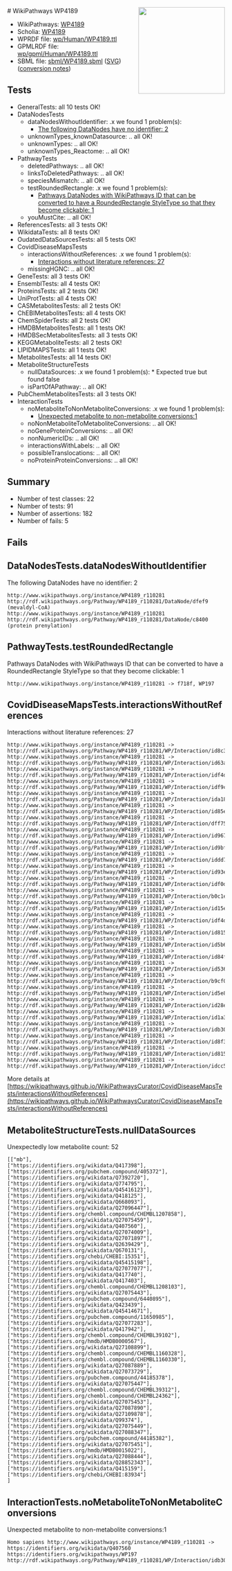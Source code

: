 <img style="float: right; width: 200px" src="logo.png" />
# WikiPathways WP4189

* WikiPathways: [WP4189](https://identifiers.org/wikipathways:WP4189)
* Scholia: [WP4189](https://scholia.toolforge.org/wikipathways/WP4189)
* WPRDF file: [wp/Human/WP4189.ttl](../wp/Human/WP4189.ttl)
* GPMLRDF file: [wp/gpml/Human/WP4189.ttl](../wp/gpml/Human/WP4189.ttl)
* SBML file: [sbml/WP4189.sbml](../sbml/WP4189.sbml) ([SVG](../sbml/WP4189.svg)) ([conversion notes](../sbml/WP4189.txt))

## Tests
* GeneralTests: all 10 tests OK!
* DataNodesTests
    * dataNodesWithoutIdentifier: .x we found 1 problem(s):
        * [The following DataNodes have no identifier: 2](#d2d32fa1)
    * unknownTypes_knownDatasource: .. all OK!
    * unknownTypes: .. all OK!
    * unknownTypes_Reactome: .. all OK!
* PathwayTests
    * deletedPathways: .. all OK!
    * linksToDeletedPathways: .. all OK!
    * speciesMismatch: .. all OK!
    * testRoundedRectangle: .x we found 1 problem(s):
        * [Pathways DataNodes with WikiPathways ID that can be converted to have a RoundedRectangle StyleType so that they become clickable: 1](#9fbad3cb)
    * youMustCite: .. all OK!
* ReferencesTests: all 3 tests OK!
* WikidataTests: all 8 tests OK!
* OudatedDataSourcesTests: all 5 tests OK!
* CovidDiseaseMapsTests
    * interactionsWithoutReferences: .x we found 1 problem(s):
        * [Interactions without literature references: 27](#9701cd07)
    * missingHGNC: .. all OK!
* GeneTests: all 3 tests OK!
* EnsemblTests: all 4 tests OK!
* ProteinsTests: all 2 tests OK!
* UniProtTests: all 4 tests OK!
* CASMetabolitesTests: all 2 tests OK!
* ChEBIMetabolitesTests: all 4 tests OK!
* ChemSpiderTests: all 2 tests OK!
* HMDBMetabolitesTests: all 1 tests OK!
* HMDBSecMetabolitesTests: all 3 tests OK!
* KEGGMetaboliteTests: all 2 tests OK!
* LIPIDMAPSTests: all 1 tests OK!
* MetabolitesTests: all 14 tests OK!
* MetaboliteStructureTests
    * nullDataSources: .x we found 1 problem(s):
            * Expected true but found false
    * isPartOfAPathway: .. all OK!
* PubChemMetabolitesTests: all 3 tests OK!
* InteractionTests
    * noMetaboliteToNonMetaboliteConversions: .x we found 1 problem(s):
        * [Unexpected metabolite to non-metabolite conversions:1](#a27bf36d)
    * noNonMetaboliteToMetaboliteConversions: .. all OK!
    * noGeneProteinConversions: .. all OK!
    * nonNumericIDs: .. all OK!
    * interactionsWithLabels: .. all OK!
    * possibleTranslocations: .. all OK!
    * noProteinProteinConversions: .. all OK!


## Summary

* Number of test classes: 22
* Number of tests: 91
* Number of assertions: 182
* Number of fails: 5

## Fails

<a name="d2d32fa1" />

## DataNodesTests.dataNodesWithoutIdentifier

The following DataNodes have no identifier: 2
```
http://www.wikipathways.org/instance/WP4189_r110281 http://rdf.wikipathways.org/Pathway/WP4189_r110281/DataNode/dfef9 (mevaldyl-CoA)
http://www.wikipathways.org/instance/WP4189_r110281 http://rdf.wikipathways.org/Pathway/WP4189_r110281/DataNode/c8400 (protein prenylation)
```

<a name="9fbad3cb" />

## PathwayTests.testRoundedRectangle

Pathways DataNodes with WikiPathways ID that can be converted to have a RoundedRectangle StyleType so that they become clickable: 1
```
http://www.wikipathways.org/instance/WP4189_r110281 -> f718f, WP197
 ```

<a name="9701cd07" />

## CovidDiseaseMapsTests.interactionsWithoutReferences

Interactions without literature references: 27
```
http://www.wikipathways.org/instance/WP4189_r110281 -> http://rdf.wikipathways.org/Pathway/WP4189_r110281/WP/Interaction/id8c3d1f0b
http://www.wikipathways.org/instance/WP4189_r110281 -> http://rdf.wikipathways.org/Pathway/WP4189_r110281/WP/Interaction/id63ad2963
http://www.wikipathways.org/instance/WP4189_r110281 -> http://rdf.wikipathways.org/Pathway/WP4189_r110281/WP/Interaction/idf4d8950a
http://www.wikipathways.org/instance/WP4189_r110281 -> http://rdf.wikipathways.org/Pathway/WP4189_r110281/WP/Interaction/idf9c676ff
http://www.wikipathways.org/instance/WP4189_r110281 -> http://rdf.wikipathways.org/Pathway/WP4189_r110281/WP/Interaction/ida18c5874
http://www.wikipathways.org/instance/WP4189_r110281 -> http://rdf.wikipathways.org/Pathway/WP4189_r110281/WP/Interaction/id85ef981f
http://www.wikipathways.org/instance/WP4189_r110281 -> http://rdf.wikipathways.org/Pathway/WP4189_r110281/WP/Interaction/dff75
http://www.wikipathways.org/instance/WP4189_r110281 -> http://rdf.wikipathways.org/Pathway/WP4189_r110281/WP/Interaction/id9678638b
http://www.wikipathways.org/instance/WP4189_r110281 -> http://rdf.wikipathways.org/Pathway/WP4189_r110281/WP/Interaction/id9bf97ba3
http://www.wikipathways.org/instance/WP4189_r110281 -> http://rdf.wikipathways.org/Pathway/WP4189_r110281/WP/Interaction/iddd770f4c
http://www.wikipathways.org/instance/WP4189_r110281 -> http://rdf.wikipathways.org/Pathway/WP4189_r110281/WP/Interaction/id93e40410
http://www.wikipathways.org/instance/WP4189_r110281 -> http://rdf.wikipathways.org/Pathway/WP4189_r110281/WP/Interaction/idf0db6c0a
http://www.wikipathways.org/instance/WP4189_r110281 -> http://rdf.wikipathways.org/Pathway/WP4189_r110281/WP/Interaction/b0c1e
http://www.wikipathways.org/instance/WP4189_r110281 -> http://rdf.wikipathways.org/Pathway/WP4189_r110281/WP/Interaction/id15efa0e0
http://www.wikipathways.org/instance/WP4189_r110281 -> http://rdf.wikipathways.org/Pathway/WP4189_r110281/WP/Interaction/idf4d8e4c1
http://www.wikipathways.org/instance/WP4189_r110281 -> http://rdf.wikipathways.org/Pathway/WP4189_r110281/WP/Interaction/id815a65a8
http://www.wikipathways.org/instance/WP4189_r110281 -> http://rdf.wikipathways.org/Pathway/WP4189_r110281/WP/Interaction/id5b657570
http://www.wikipathways.org/instance/WP4189_r110281 -> http://rdf.wikipathways.org/Pathway/WP4189_r110281/WP/Interaction/id84fcabc8
http://www.wikipathways.org/instance/WP4189_r110281 -> http://rdf.wikipathways.org/Pathway/WP4189_r110281/WP/Interaction/id5363c00
http://www.wikipathways.org/instance/WP4189_r110281 -> http://rdf.wikipathways.org/Pathway/WP4189_r110281/WP/Interaction/b9cf0
http://www.wikipathways.org/instance/WP4189_r110281 -> http://rdf.wikipathways.org/Pathway/WP4189_r110281/WP/Interaction/id5e812089
http://www.wikipathways.org/instance/WP4189_r110281 -> http://rdf.wikipathways.org/Pathway/WP4189_r110281/WP/Interaction/id28e0714e
http://www.wikipathways.org/instance/WP4189_r110281 -> http://rdf.wikipathways.org/Pathway/WP4189_r110281/WP/Interaction/id1a382e3
http://www.wikipathways.org/instance/WP4189_r110281 -> http://rdf.wikipathways.org/Pathway/WP4189_r110281/WP/Interaction/idb30ee13d
http://www.wikipathways.org/instance/WP4189_r110281 -> http://rdf.wikipathways.org/Pathway/WP4189_r110281/WP/Interaction/id8f3f314e
http://www.wikipathways.org/instance/WP4189_r110281 -> http://rdf.wikipathways.org/Pathway/WP4189_r110281/WP/Interaction/id815a65a9
http://www.wikipathways.org/instance/WP4189_r110281 -> http://rdf.wikipathways.org/Pathway/WP4189_r110281/WP/Interaction/idcc5fc71f
```

More details at [https://wikipathways.github.io/WikiPathwaysCurator/CovidDiseaseMapsTests/interactionsWithoutReferences](https://wikipathways.github.io/WikiPathwaysCurator/CovidDiseaseMapsTests/interactionsWithoutReferences)

<a name="91904207" />

## MetaboliteStructureTests.nullDataSources

Unexpectedly low metabolite count: 52
```
[["mb"],
["https://identifiers.org/wikidata/Q417398"],
["https://identifiers.org/pubchem.compound/405372"],
["https://identifiers.org/wikidata/Q7392720"],
["https://identifiers.org/wikidata/Q774795"],
["https://identifiers.org/wikidata/Q45416123"],
["https://identifiers.org/wikidata/Q418125"],
["https://identifiers.org/wikidata/Q668093"],
["https://identifiers.org/wikidata/Q27096447"],
["https://identifiers.org/chembl.compound/CHEMBL1207858"],
["https://identifiers.org/wikidata/Q27075459"],
["https://identifiers.org/wikidata/Q407560"],
["https://identifiers.org/wikidata/Q27074009"],
["https://identifiers.org/wikidata/Q27071897"],
["https://identifiers.org/wikidata/Q2639429"],
["https://identifiers.org/wikidata/Q670131"],
["https://identifiers.org/chebi/CHEBI:15351"],
["https://identifiers.org/wikidata/Q45415198"],
["https://identifiers.org/wikidata/Q27077077"],
["https://identifiers.org/wikidata/Q417740"],
["https://identifiers.org/wikidata/Q417403"],
["https://identifiers.org/chembl.compound/CHEMBL1208103"],
["https://identifiers.org/wikidata/Q27075443"],
["https://identifiers.org/pubchem.compound/6440895"],
["https://identifiers.org/wikidata/Q423439"],
["https://identifiers.org/wikidata/Q45414671"],
["https://identifiers.org/pubchem.compound/11650985"],
["https://identifiers.org/wikidata/Q27077283"],
["https://identifiers.org/wikidata/Q417942"],
["https://identifiers.org/chembl.compound/CHEMBL39102"],
["https://identifiers.org/hmdb/HMDB0000567"],
["https://identifiers.org/wikidata/Q27108899"],
["https://identifiers.org/chembl.compound/CHEMBL1160328"],
["https://identifiers.org/chembl.compound/CHEMBL1160330"],
["https://identifiers.org/wikidata/Q27087889"],
["https://identifiers.org/wikidata/Q27073729"],
["https://identifiers.org/pubchem.compound/44185378"],
["https://identifiers.org/wikidata/Q27075447"],
["https://identifiers.org/chembl.compound/CHEMBL39312"],
["https://identifiers.org/chembl.compound/CHEMBL24362"],
["https://identifiers.org/wikidata/Q27075453"],
["https://identifiers.org/wikidata/Q27087890"],
["https://identifiers.org/wikidata/Q27109878"],
["https://identifiers.org/wikidata/Q99374"],
["https://identifiers.org/wikidata/Q27075449"],
["https://identifiers.org/wikidata/Q27088347"],
["https://identifiers.org/pubchem.compound/44185382"],
["https://identifiers.org/wikidata/Q27075451"],
["https://identifiers.org/hmdb/HMDB0015022"],
["https://identifiers.org/wikidata/Q27088444"],
["https://identifiers.org/wikidata/Q28852343"],
["https://identifiers.org/wikidata/Q415159"],
["https://identifiers.org/chebi/CHEBI:83934"]
]
```

<a name="a27bf36d" />

## InteractionTests.noMetaboliteToNonMetaboliteConversions

Unexpected metabolite to non-metabolite conversions:1
```
Homo sapiens http://www.wikipathways.org/instance/WP4189_r110281 -> https://identifiers.org/wikidata/Q407560 https://identifiers.org/wikipathways/WP197 http://rdf.wikipathways.org/Pathway/WP4189_r110281/WP/Interaction/idb30ee13d
```

